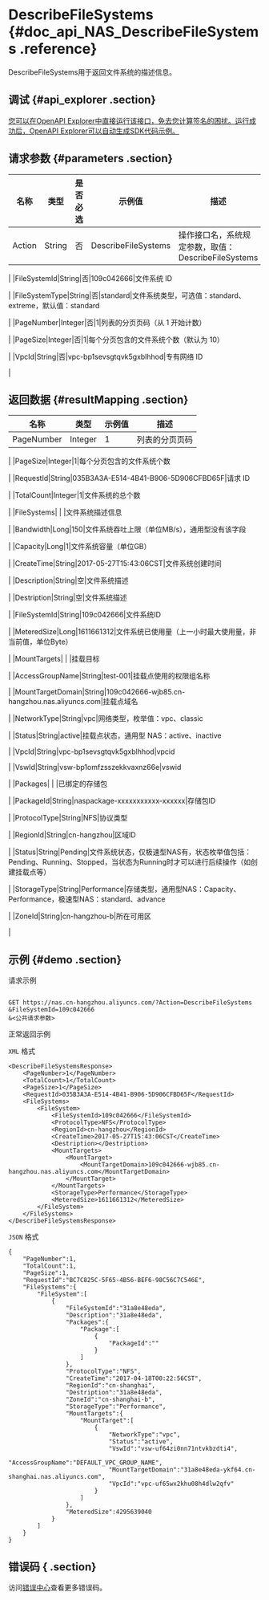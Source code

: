 # DescribeFileSystems {#doc_api_NAS_DescribeFileSystems .reference}

DescribeFileSystems用于返回文件系统的描述信息。

## 调试 {#api_explorer .section}

[您可以在OpenAPI Explorer中直接运行该接口，免去您计算签名的困扰。运行成功后，OpenAPI Explorer可以自动生成SDK代码示例。](https://api.aliyun.com/#product=NAS&api=DescribeFileSystems&type=RPC&version=2017-06-26)

## 请求参数 {#parameters .section}

|名称|类型|是否必选|示例值|描述|
|--|--|----|---|--|
|Action|String|否|DescribeFileSystems|操作接口名，系统规定参数，取值：DescribeFileSystems

 |
|FileSystemId|String|否|109c042666|文件系统 ID

 |
|FileSystemType|String|否|standard|文件系统类型，可选值：standard、extreme，默认值：standard

 |
|PageNumber|Integer|否|1|列表的分页页码（从 1 开始计数）

 |
|PageSize|Integer|否|1|每个分页包含的文件系统个数（默认为 10）

 |
|VpcId|String|否|vpc-bp1sevsgtqvk5gxblhhod|专有网络 ID

 |

## 返回数据 {#resultMapping .section}

|名称|类型|示例值|描述|
|--|--|---|--|
|PageNumber|Integer|1|列表的分页页码

 |
|PageSize|Integer|1|每个分页包含的文件系统个数

 |
|RequestId|String|035B3A3A-E514-4B41-B906-5D906CFBD65F|请求 ID

 |
|TotalCount|Integer|1|文件系统的总个数

 |
|FileSystems| | |文件系统描述信息

 |
|Bandwidth|Long|150|文件系统吞吐上限（单位MB/s），通用型没有该字段

 |
|Capacity|Long|1|文件系统容量（单位GB）

 |
|CreateTime|String|2017-05-27T15:43:06CST|文件系统创建时间

 |
|Description|String|空|文件系统描述

 |
|Destription|String|空|文件系统描述

 |
|FileSystemId|String|109c042666|文件系统ID

 |
|MeteredSize|Long|1611661312|文件系统已使用量（上一小时最大使用量，非当前值，单位Byte）

 |
|MountTargets| | |挂载目标

 |
|AccessGroupName|String|test-001|挂载点使用的权限组名称

 |
|MountTargetDomain|String|109c042666-wjb85.cn-hangzhou.nas.aliyuncs.com|挂载点域名

 |
|NetworkType|String|vpc|网络类型，枚举值：vpc、classic

 |
|Status|String|active|挂载点状态，通用型 NAS：active、inactive

 |
|VpcId|String|vpc-bp1sevsgtqvk5gxblhhod|vpcid

 |
|VswId|String|vsw-bp1omfzsszekkvaxnz66e|vswid

 |
|Packages| | |已绑定的存储包

 |
|PackageId|String|naspackage-xxxxxxxxxxx-xxxxxx|存储包ID

 |
|ProtocolType|String|NFS|协议类型

 |
|RegionId|String|cn-hangzhou|区域ID

 |
|Status|String|Pending|文件系统状态，仅极速型NAS有，状态枚举值包括：Pending、Running、Stopped，当状态为Running时才可以进行后续操作（如创建挂载点等）

 |
|StorageType|String|Performance|存储类型，通用型NAS：Capacity、Performance，极速型NAS：standard、advance

 |
|ZoneId|String|cn-hangzhou-b|所在可用区

 |

## 示例 {#demo .section}

请求示例

``` {#request_demo}

GET https://nas.cn-hangzhou.aliyuncs.com/?Action=DescribeFileSystems
&FileSystemId=109c042666
&<公共请求参数>

```

正常返回示例

`XML` 格式

``` {#xml_return_success_demo}
<DescribeFileSystemsResponse>
    <PageNumber>1</PageNumber>
    <TotalCount>1</TotalCount>
    <PageSize>1</PageSize>
    <RequestId>035B3A3A-E514-4B41-B906-5D906CFBD65F</RequestId>
    <FileSystems>
        <FileSystem>
            <FileSystemId>109c042666</FileSystemId>
            <ProtocolType>NFS</ProtocolType>
            <RegionId>cn-hangzhou</RegionId>
            <CreateTime>2017-05-27T15:43:06CST</CreateTime>
            <Destription></Destription>
            <MountTargets>
                <MountTarget>
                    <MountTargetDomain>109c042666-wjb85.cn-hangzhou.nas.aliyuncs.com</MountTargetDomain>
                </MountTarget>
            </MountTargets>
            <StorageType>Performance</StorageType>
            <MeteredSize>1611661312</MeteredSize>
        </FileSystem>
    </FileSystems>
</DescribeFileSystemsResponse>
```

`JSON` 格式

``` {#json_return_success_demo}
{
	"PageNumber":1,
	"TotalCount":1,
	"PageSize":1,
	"RequestId":"BC7C825C-5F65-4B56-BEF6-98C56C7C546E",
	"FileSystems":{
		"FileSystem":[
			{
				"FileSystemId":"31a8e48eda",
				"Description":"31a8e48eda",
				"Packages":{
					"Package":[
						{
							"PackageId":""
						}
					]
				},
				"ProtocolType":"NFS",
				"CreateTime":"2017-04-18T00:22:56CST",
				"RegionId":"cn-shanghai",
				"Destription":"31a8e48eda",
				"ZoneId":"cn-shanghai-b",
				"StorageType":"Performance",
				"MountTargets":{
					"MountTarget":[
						{
							"NetworkType":"vpc",
							"Status":"active",
							"VswId":"vsw-uf64zi0nn71ntvkbzdti4",
							"AccessGroupName":"DEFAULT_VPC_GROUP_NAME",
							"MountTargetDomain":"31a8e48eda-ykf64.cn-shanghai.nas.aliyuncs.com",
							"VpcId":"vpc-uf65wx2khu08h4dlw2qfv"
						}
					]
				},
				"MeteredSize":4295639040
			}
		]
	}
}
```

## 错误码 { .section}

访问[错误中心](https://error-center.alibabacloud.com/status/product/NAS)查看更多错误码。

